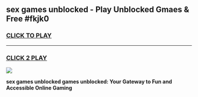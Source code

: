 
## sex games unblocked - Play Unblocked Gmaes & Free #fkjk0
<h3>
<a href="https://news.freeplayer.one?title=sex_games_unblocked&ref=24F">CLICK TO PLAY</a></h3>
<hr>

<h3>
<a href="https://news.freeplayer.one?title=sex_games_unblocked&ref=24F">CLICK 2 PLAY</a>
  
</h3>

<a href="https://news.freeplayer.one?title=sex_games_unblocked&ref=24F/"><img src="https://clearcache.store/games.png"></a>


**sex games unblocked games unblocked: Your Gateway to Fun and Accessible Online Gaming**
